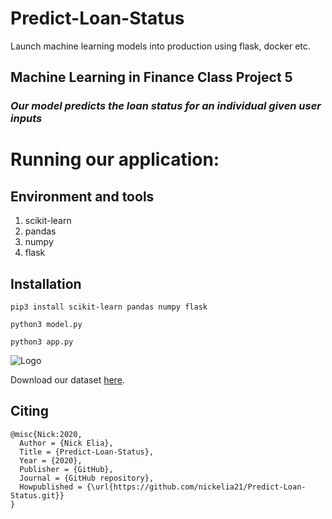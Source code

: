 # Predict-Loan-Status
Launch machine learning models into production using flask, docker etc.

## Machine Learning in Finance Class Project 5
### *Our model predicts the loan status for an individual given user inputs*

# Running our application:

## Environment and tools
1. scikit-learn
2. pandas
3. numpy
4. flask

## Installation

`pip3 install scikit-learn pandas numpy flask`

`python3 model.py`

`python3 app.py`

![Logo](logo.png)

Download our dataset [here](www.kaggle.com/dataset/f9d3194d14ba42445cdcc507e5d89f0c375b29695ad1cdb4b4a42a65e22c443b).

## Citing

```
@misc{Nick:2020,
  Author = {Nick Elia},
  Title = {Predict-Loan-Status},
  Year = {2020},
  Publisher = {GitHub},
  Journal = {GitHub repository},
  Howpublished = {\url{https://github.com/nickelia21/Predict-Loan-Status.git}}
}
```